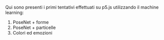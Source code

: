 Qui sono presenti i primi tentativi effettuati su p5.js utilizzando il machine learning:

1. PoseNet + forme
2. PoseNet + particelle
3. Colori ed emozioni
